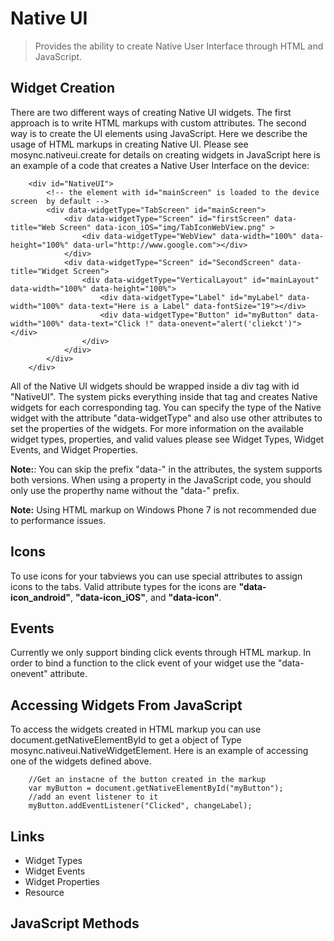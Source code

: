 Native UI
=========

> Provides the ability to create Native User Interface through HTML and JavaScript.

Widget Creation
---------------
There are two different ways of creating Native UI widgets. The first approach is to write HTML markups with custom attributes. The second way is to create the UI elements using JavaScript. Here we describe the usage of HTML markups in creating Native UI. Please see mosync.nativeui.create for details on creating widgets in JavaScript
here is an example of a code that creates a Native User Interface on the device:

		<div id="NativeUI">
			<!-- the element with id="mainScreen" is loaded to the device screen  by default -->
			<div data-widgetType="TabScreen" id="mainScreen">
				<div data-widgetType="Screen" id="firstScreen" data-title="Web Screen" data-icon_iOS="img/TabIconWebView.png" >
					<div data-widgetType="WebView" data-width="100%" data-height="100%" data-url="http://www.google.com"></div>
				</div>
				<div data-widgetType="Screen" id="SecondScreen" data-title="Widget Screen">
					<div data-widgetType="VerticalLayout" id="mainLayout" data-width="100%" data-height="100%">
						<div data-widgetType="Label" id="myLabel" data-width="100%" data-text="Here is a Label" data-fontSize="19"></div>
						<div data-widgetType="Button" id="myButton" data-width="100%" data-text="Click !" data-onevent="alert('cliekct')"></div>
					</div>
				</div>
			</div>
		</div>

All of the Native UI widgets should be wrapped inside a div tag with id "NativeUI". The system picks everything inside that tag and creates Native widgets for each corresponding tag. You can specify the type of the Native widget with the attribute "data-widgetType" and also use other attributes to set the properties of the widgets. For more information on the available widget types, properties,  and valid values please see Widget Types, Widget Events, and Widget Properties.

**Note:**: You can skip the prefix "data-" in the attributes, the system supports both versions. When using a property in the JavaScript code, you should only use the properthy name without the "data-" prefix.

**Note:** Using HTML markup on Windows Phone 7 is not recommended due to performance issues. 

Icons
-----
To use icons for your tabviews you can use special attributes to assign icons to the tabs. Valid attribute types for the icons are <strong>"data-icon\_android"</strong>, <strong>"data-icon\_iOS"</strong>, and <strong>"data-icon"</strong>.

Events
------
Currently we only support binding click events through HTML markup. In order to bind a function to the click event of your widget use the "data-onevent" attribute.

Accessing Widgets From JavaScript
--------------------------------
To access the widgets created in HTML markup you can use document.getNativeElementById to get a object of Type mosync.nativeui.NativeWidgetElement. Here is an example of accessing one of the widgets defined above.

		//Get an instacne of the button created in the markup
		var myButton = document.getNativeElementById("myButton");
		//add an event listener to it
		myButton.addEventListener("Clicked", changeLabel);

Links
-----
 * Widget Types
 * Widget Events
 * Widget Properties
 * Resource

JavaScript Methods
------------------
